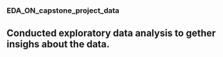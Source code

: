 ### EDA_ON_capstone_project_data

## Conducted exploratory data analysis to gether insighs about the data.
